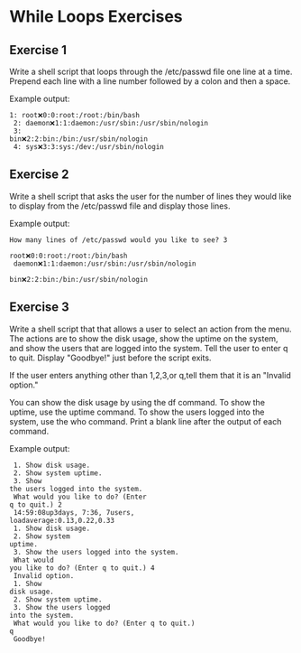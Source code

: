 # While Loops Exercises

## Exercise 1
Write a shell script that loops through the /etc/passwd file one line at a time. Prepend each line with a line number followed by a colon and then a space.

<p> Example output:<br/>

<code>1: root:x:0:0:root:/root:/bin/bash<br/>
2: daemon:x:1:1:daemon:/usr/sbin:/usr/sbin/nologin<br/>
3: bin:x:2:2:bin:/bin:/usr/sbin/nologin<br/>
4: sys:x:3:3:sys:/dev:/usr/sbin/nologin </code></p>

## Exercise 2
Write a shell script that asks the user for the number of lines they would like to display from the /etc/passwd file and display those lines.

<p>Example output:<br/>

<code>How many lines of /etc/passwd would you like to see? 3<br/>
root:x:0:0:root:/root:/bin/bash<br/>
daemon:x:1:1:daemon:/usr/sbin:/usr/sbin/nologin  <br/>
bin:x:2:2:bin:/bin:/usr/sbin/nologin </code></p>

## Exercise 3
Write a shell script that that allows a user to select an action from the menu. The actions are to show the disk usage, show the uptime on the system, and show the users that are logged into the system. Tell the user to enter q to quit. Display "Goodbye!" just before the script exits.

If the user enters anything other than 1,2,3,or q,tell them that it is an "Invalid option."

You can show the disk usage by using the df command. To show the uptime, use the uptime command. To show the users logged into the system, use the who command. Print a blank line after the output of each command.

<p>Example output:<br/>

<code>  1. Show disk usage.<br/>
    2. Show system uptime.<br/>
    3. Show the users logged into the system.<br/>
    What would you like to do? (Enter q to quit.) 2<br/>
    14:59:08up3days, 7:36, 7users, loadaverage:0.13,0.22,0.33<br/>
    1. Show disk usage.<br/>
    2. Show system uptime.<br/>
    3. Show the users logged into the system.<br/>
    What would you like to do? (Enter q to quit.) 4<br/>
    Invalid option.<br/>
    1. Show disk usage.<br/>
    2. Show system uptime.<br/>
    3. Show the users logged into the system.<br/>
    What would you like to do? (Enter q to quit.) q<br/>
    Goodbye!</code></p>

